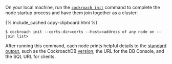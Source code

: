 On your local machine, run the [`cockroach init`](cockroach-init.html) command to complete the node startup process and have them join together as a cluster:

{% include_cached copy-clipboard.html %}
~~~ shell
$ cockroach init --certs-dir=certs --host=<address of any node on --join list>
~~~

After running this command, each node prints helpful details to the [standard output](cockroach-start.html#standard-output), such as the CockroachDB [version](cluster-settings.html#setting-version), the URL for the DB Console, and the SQL URL for clients.
